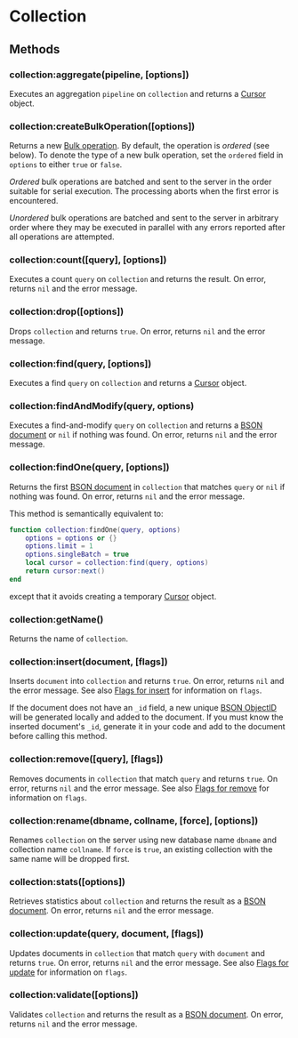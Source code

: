 Collection
==========

Methods
-------

### collection:aggregate(pipeline, [options])
Executes an aggregation `pipeline` on `collection` and returns a [Cursor] object.

### collection:createBulkOperation([options])
Returns a new [Bulk operation]. By default, the operation is _ordered_ (see below). To denote the
type of a new bulk operation, set the `ordered` field in `options` to either `true` or `false`.

_Ordered_ bulk operations are batched and sent to the server in the order suitable for serial
execution. The processing aborts when the first error is encountered.

_Unordered_ bulk operations are batched and sent to the server in arbitrary order where they may
be executed in parallel with any errors reported after all operations are attempted.

### collection:count([query], [options])
Executes a count `query` on `collection` and returns the result. On error, returns `nil` and the
error message.

### collection:drop([options])
Drops `collection` and returns `true`. On error, returns `nil` and the error message.

### collection:find(query, [options])
Executes a find `query` on `collection` and returns a [Cursor] object.

### collection:findAndModify(query, options)
Executes a find-and-modify `query` on `collection` and returns a [BSON document] or `nil` if nothing
was found. On error, returns `nil` and the error message.

### collection:findOne(query, [options])
Returns the first [BSON document] in `collection` that matches `query` or `nil` if nothing was found.
On error, returns `nil` and the error message.

This method is semantically equivalent to:

```Lua
function collection:findOne(query, options)
    options = options or {}
    options.limit = 1
    options.singleBatch = true
    local cursor = collection:find(query, options)
    return cursor:next()
end
```

except that it avoids creating a temporary [Cursor] object.

### collection:getName()
Returns the name of `collection`.

### collection:insert(document, [flags])
Inserts `document` into `collection` and returns `true`. On error, returns `nil` and the error
message. See also [Flags for insert] for information on `flags`.

If the document does not have an `_id` field, a new unique [BSON ObjectID][BSON type] will be
generated locally and added to the document. If you must know the inserted document's `_id`,
generate it in your code and add to the document before calling this method.

### collection:remove([query], [flags])
Removes documents in `collection` that match `query` and returns `true`. On error, returns `nil`
and the error message. See also [Flags for remove] for information on `flags`.

### collection:rename(dbname, collname, [force], [options])
Renames `collection` on the server using new database name `dbname` and collection name `collname`.
If `force` is `true`, an existing collection with the same name will be dropped first.

### collection:stats([options])
Retrieves statistics about `collection` and returns the result as a [BSON document]. On error,
returns `nil` and the error message.

### collection:update(query, document, [flags])
Updates documents in `collection` that match `query` with `document` and returns `true`. On error,
returns `nil` and the error message. See also [Flags for update] for information on `flags`.

### collection:validate([options])
Validates `collection` and returns the result as a [BSON document]. On error, returns `nil` and
the error message.


[BSON document]: bson.md
[BSON type]: bsontype.md
[Bulk operation]: bulkoperation.md
[Cursor]: cursor.md
[Flags for insert]: flags.md#flags-for-insert
[Flags for remove]: flags.md#flags-for-remove
[Flags for update]: flags.md#flags-for-update
